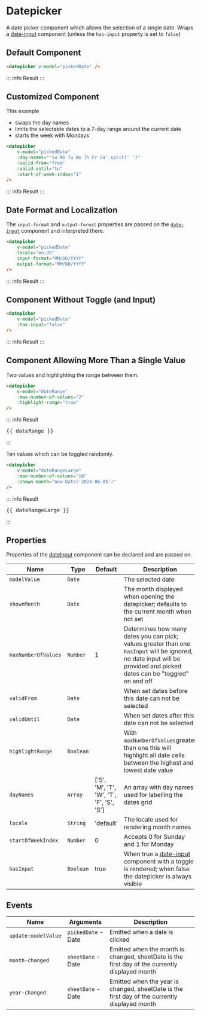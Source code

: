 <script setup>
    import Datepicker from "../src/components/datepicker.vue"
    import { ref } from "vue"
    const from = (() => {
        let date = new Date(), d = date.getDate()
        date.setDate(d - 4)
        return date
    })()
    const to = (() => {
        let date = new Date(), d = date.getDate()
        date.setDate(d + 3)
        return date
    })()
    const pickedDate = ref(null)
    const dateRange = ref([from, to])
    const dateRangeLarge = ref([])
</script>

# Datepicker

A date picker component which allows the selection of a single date. Wraps a [date-input](/date-input) component (unless the `has-input` property is set to `false`)

## Default Component
```html
<datepicker v-model="pickedDate" />
```
::: info Result
<datepicker v-model="pickedDate" />
:::

## Customized Component
This example
- swaps the day names
- limits the selectable dates to a 7-day range around the current date
- starts the week with Mondays

```html
<datepicker
    v-model="pickedDate"
    :day-names="'Su Mo Tu We Th Fr Sa'.split(' ')"
    :valid-from="from"
    :valid-until="to"
    :start-of-week-index="1"
/>
```
::: info Result
<datepicker
v-model="pickedDate"
:day-names="'Su Mo Tu We Th Fr Sa'.split(' ')"
:valid-from="from"
:valid-until="to"
:start-of-week-index="1"
/>
:::

## Date Format and Localization
The `input-format` and `output-format` properties are passed on the [`date-input`](date-input) component and interpreted there.

```html
<datepicker
    v-model="pickedDate"
    locale="en-US"
    input-format="MM/DD/YYYY"
    output-format="MM/DD/YYYY"
/>
```
::: info Result
<datepicker
v-model="pickedDate"
locale="en-US"
input-format="MM/DD/YYYY"
output-format="MM/DD/YYYY"
/>
:::

## Component Without Toggle (and Input)

```html
<datepicker
    v-model="pickedDate"
    :has-input="false"
/>
```
::: info Result
<datepicker
v-model="pickedDate"
:has-input="false"
/>
:::

## Component Allowing More Than a Single Value

Two values and highlighting the range between them.

```html
<datepicker
    v-model="dateRange"
    :max-number-of-values="2"
    :highlight-range="true"
/>
```
::: info Result
<datepicker
v-model="dateRange"
:max-number-of-values="2"
:highlight-range="true"
/>
<pre>{{ dateRange }}</pre>
:::

Ten values which can be toggled randomly.

```html
<datepicker
    v-model="dateRangeLarge"
    :max-number-of-values="10"
    :shown-month="new Date('2024-06-05')"
/>
```
::: info Result
<datepicker
v-model="dateRangeLarge"
:max-number-of-values="10"
:shown-month="new Date('2024-06-05')"
/>
<pre>{{ dateRangeLarge }}</pre>
:::

## Properties
Properties of the [dateInput](date-input) component can be declared and are passed on.

| Name                | Type      | Default                                  | Description                                                                                                                                                             |
|---------------------|-----------|------------------------------------------|-------------------------------------------------------------------------------------------------------------------------------------------------------------------------|
| `modelValue`        | `Date`    |                                          | The selected date                                                                                                                                                       |
| `shownMonth`        | `Date`    |                                          | The month displayed when opening the datepicker; defaults to the current month when not set                                                                             |
| `maxNumberOfValues` | `Number`  | 1                                        | Determines how many dates you can pick; values greater than one `hasInput` will be ignored, no date input will be provided and picked dates can be "toggled" on and off |
| `validFrom`         | `Date`    |                                          | When set dates before this date can not be selected                                                                                                                     |
| `validUntil`        | `Date`    |                                          | When set dates after this date can not be selected                                                                                                                      |
| `highlightRange`    | `Boolean` |                                          | With `maxNumberOfValues`greater than one this will highlight all date cells between the highest and lowest date value                                                   |
| `dayNames`          | `Array`   | ['S', 'M', 'T', 'W', 'T', 'F', 'S', 'S'] | An array with day names used for labelling the dates grid                                                                                                               |
| `locale`            | `String`  | 'default'                                | The locale used for rendering month names                                                                                                                               |
| `startOfWeekIndex`  | `Number`  | 0                                        | Accepts 0 for Sunday and 1 for Monday                                                                                                                                   |
| `hasInput`          | `Boolean` | true                                     | When true a [date-input](date-input) component with a toggle is rendered; when false the datepicker is always visible                                                   |

## Events
| Name                | Arguments           | Description                                                                                    |
|---------------------|---------------------|------------------------------------------------------------------------------------------------|
| `update:modelValue` | `pickedDate` - Date | Emitted when a date is clicked                                                                 |
| `month-changed`     | `sheetDate` - Date  | Emitted when the month is changed, sheetDate is the first day of the currently displayed month |
| `year-changed`      | `sheetDate` - Date  | Emitted when the year is changed, sheetDate is the first day of the currently displayed month  |
